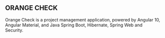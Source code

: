 ## ORANGE CHECK

Orange Check is a project management application, powered by Angular 10, Angular Material, and Java Spring Boot, Hibernate, Spring Web and Security. 
